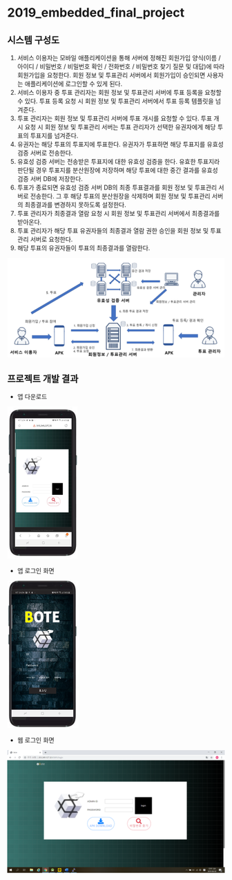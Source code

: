 # 2019_embedded_final_project

## 시스템 구성도

1. 서비스 이용자는 모바일 애플리케이션을 통해 서버에 정해진 회원가입 양식(이름 / 아이디 / 비밀번호 / 비밀번호 확인 / 전화번호 / 비밀번호 찾기 질문 및 대답)에 따라 회원가입을 요청한다. 회원 정보 및 투표관리 서버에서 회원가입이 승인되면 사용자는 애플리케이션에 로그인할 수 있게 된다.
2. 서비스 이용자 중 투표 관리자는 회원 정보 및 투표관리 서버에 투표 등록을 요청할 수 있다. 투표 등록 요청 시 회원 정보 및 투표관리 서버에서 투표 등록 템플릿을 넘겨준다.
3. 투표 관리자는 회원 정보 및 투표관리 서버에 투표 개시를 요청할 수 있다. 투표 개시 요청 시 회원 정보 및 투표관리 서버는 투표 관리자가 선택한 유권자에게 해당 투표의 투표지를 넘겨준다.
4. 유권자는 해당 투표의 투표지에 투표한다. 유권자가 투표하면 해당 투표지를 유효성 검증 서버로 전송한다.
5. 유효성 검증 서버는 전송받은 투표지에 대한 유효성 검증을 한다. 유효한 투표지라 판단될 경우 투표지를 분산원장에 저장하며 해당 투표에 대한 중간 결과를 유효성 검증 서버 DB에 저장한다.
6. 투표가 종료되면 유효성 검증 서버 DB의 최종 투표결과를 회원 정보 및 투표관리 서버로 전송한다. 그 후 해당 투표의 분산원장을 삭제하며 회원 정보 및 투표관리 서버의 최종결과를 변경하지 못하도록 설정한다.
7. 투표 관리자가 최종결과 열람 요청 시 회원 정보 및 투표관리 서버에서 최종결과를 받아온다.
8. 투표 관리자가 해당 투표 유권자들의 최종결과 열람 권한 승인을 회원 정보 및 투표관리 서버로 요청한다.
9. 해당 투표의 유권자들이 투표의 최종결과를 열람한다.

![Feature 1](/images/그림1.png)

## 프로젝트 개발 결과

- 앱 다운로드

![Feature 2](/images/그림2.png)

- 앱 로그인 화면

![Feature 3](/images/그림3.png)

- 웹 로그인 화면

![Feature 4](/images/그림4.png)
